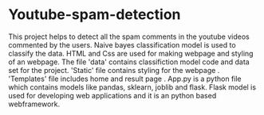 # Youtube-spam-detection
This project helps to detect all the spam comments in the youtube videos commented by the users.
Naive bayes classification model is used to classify the data.
HTML and Css are used for making webpage and styling of an webpage.
The file 'data' contains classifiction model code and data set for the project.
'Static' file contains styling for the webpage .
'Templates' file includes home and result page .
App.py is a python file which contains models like pandas, sklearn, joblib and flask.
Flask model is used for developing web applications and it is an python based webframework.

